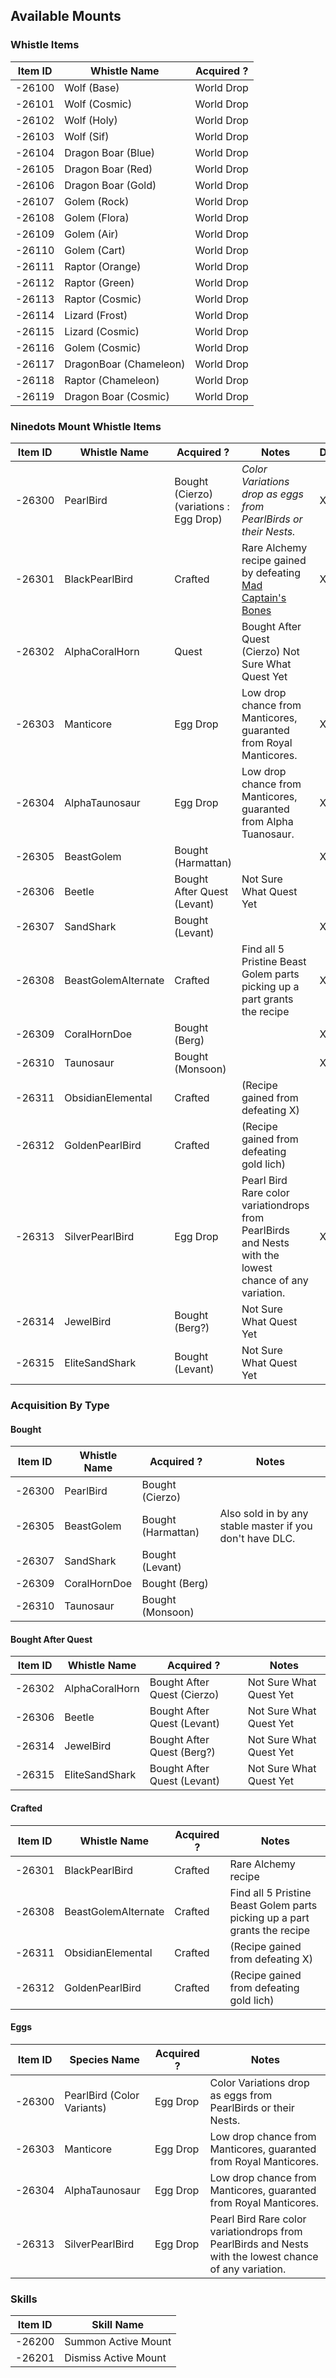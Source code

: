 ## Available Mounts


### Whistle Items
| Item ID | Whistle Name | Acquired ? |
| --------| ------------- | ----------|
| -26100  | Wolf (Base)  | World Drop |
| -26101  | Wolf (Cosmic)  | World Drop |
| -26102  | Wolf (Holy)  | World Drop |
| -26103  | Wolf (Sif)  | World Drop |
| -26104  | Dragon Boar (Blue)  | World Drop |
| -26105  | Dragon Boar (Red)  | World Drop |
| -26106  | Dragon Boar (Gold)  | World Drop |
| -26107  | Golem (Rock)  | World Drop |
| -26108  | Golem (Flora)  | World Drop |
| -26109  | Golem (Air)  | World Drop |
| -26110  | Golem (Cart)  | World Drop |
| -26111  | Raptor (Orange)  | World Drop |
| -26112  | Raptor (Green)  | World Drop |
| -26113  | Raptor (Cosmic)  | World Drop |
| -26114  | Lizard (Frost)  | World Drop |
| -26115  | Lizard (Cosmic)  | World Drop |
| -26116  | Golem (Cosmic)  | World Drop |
| -26117  | DragonBoar (Chameleon)  | World Drop |
| -26118  | Raptor (Chameleon)  | World Drop |
| -26119  | Dragon Boar (Cosmic)  | World Drop |


### Ninedots Mount Whistle Items
| Item ID | Whistle Name | Acquired ? | Notes | Done? |
| --------| -------------| -----------| ------| ------|
| -26300  | PearlBird  | Bought (Cierzo) (variations : Egg Drop) |  *Color Variations drop as eggs from PearlBirds or their Nests.* | X
| -26301  | BlackPearlBird  | Crafted | Rare Alchemy recipe gained by defeating [Mad Captain's Bones](https://outward.fandom.com/wiki/Mad_Captain%27s_Bones) | X
| -26302  | AlphaCoralHorn  | Quest | Bought After Quest (Cierzo) Not Sure What Quest Yet|  
| -26303  | Manticore  | Egg Drop | Low drop chance from Manticores, guaranted from Royal Manticores. | X
| -26304  | AlphaTaunosaur  | Egg Drop | Low drop chance from Manticores, guaranted from Alpha Tuanosaur. | X
| -26305  | BeastGolem  | Bought (Harmattan) | | X
| -26306  | Beetle  | Bought After Quest (Levant) | Not Sure What Quest Yet | 
| -26307  | SandShark  | Bought (Levant) | | X
| -26308  | BeastGolemAlternate  | Crafted | Find all 5 Pristine Beast Golem parts picking up a part grants the recipe | X
| -26309  | CoralHornDoe  | Bought (Berg) | | X
| -26310  | Taunosaur  | Bought (Monsoon) | | X
| -26311  | ObsidianElemental | Crafted | (Recipe gained from defeating X)
| -26312  | GoldenPearlBird | Crafted  | (Recipe gained from defeating gold lich)
| -26313  | SilverPearlBird | Egg Drop |  Pearl Bird Rare color variationdrops from PearlBirds and Nests with the lowest chance of any variation. | X
| -26314  | JewelBird | Bought (Berg?) | Not Sure What Quest Yet |
| -26315  | EliteSandShark | Bought (Levant) | Not Sure What Quest Yet |


### Acquisition By Type

#### Bought
| Item ID | Whistle Name | Acquired ? | Notes |
| --------| -------------| -----------| ------|
| -26300  | PearlBird  | Bought (Cierzo) |
| -26305  | BeastGolem  | Bought (Harmattan) | Also sold in by any stable master if you don't have DLC. |
| -26307  | SandShark  | Bought (Levant) |
| -26309  | CoralHornDoe  | Bought (Berg) |
| -26310  | Taunosaur  | Bought (Monsoon) |

#### Bought After Quest
| Item ID | Whistle Name | Acquired ? | Notes |
| --------| -------------| -----------| ------|
| -26302  | AlphaCoralHorn  | Bought After Quest (Cierzo) | Not Sure What Quest Yet |
| -26306  | Beetle  | Bought After Quest (Levant) | Not Sure What Quest Yet |
| -26314  | JewelBird | Bought After Quest  (Berg?) | Not Sure What Quest Yet |
| -26315  | EliteSandShark | Bought After Quest  (Levant) | Not Sure What Quest Yet |

#### Crafted
| Item ID | Whistle Name | Acquired ? | Notes |
| --------| -------------| -----------| ------|
| -26301  | BlackPearlBird  | Crafted | Rare Alchemy recipe |
| -26308  | BeastGolemAlternate  | Crafted | Find all 5 Pristine Beast Golem parts picking up a part grants the recipe |
| -26311  | ObsidianElemental | Crafted | (Recipe gained from defeating X)
| -26312  | GoldenPearlBird | Crafted  | (Recipe gained from defeating gold lich)


#### Eggs
| Item ID | Species Name | Acquired ? | Notes |
| --------| -------------| -----------| ------|
| -26300  | PearlBird (Color Variants)  | Egg Drop |  Color Variations drop as eggs from PearlBirds or their Nests. |
| -26303  | Manticore  | Egg Drop | Low drop chance from Manticores, guaranted from Royal Manticores. |
| -26304  | AlphaTaunosaur  | Egg Drop | Low drop chance from Manticores, guaranted from Royal Manticores. |
| -26313  | SilverPearlBird | Egg Drop |  Pearl Bird Rare color variationdrops from PearlBirds and Nests with the lowest chance of any variation. |


### Skills
| Item ID | Skill Name |
| --------| ------------- |
| -26200  | Summon Active Mount  |
| -26201  | Dismiss Active Mount  |
